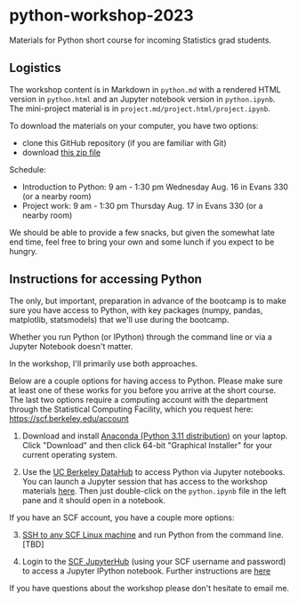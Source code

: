 # python-workshop-2023
Materials for Python short course for incoming Statistics grad students.

## Logistics

The workshop content is in Markdown in `python.md` with a rendered HTML version in `python.html` and an Jupyter notebook version in `python.ipynb`. The mini-project material is in `project.md/project.html/project.ipynb`.

To download the materials on your computer, you have two options:

 - clone this GitHub repository (if you are familiar with Git)
 - download [this zip file](https://github.com/berkeley-scf/python-workshop-2023/archive/gh-pages.zip)

Schedule:

 - Introduction to Python: 9 am - 1:30 pm Wednesday Aug. 16 in Evans 330 (or a nearby room)
 - Project work: 9 am - 1:30 pm Thursday Aug. 17 in Evans 330 (or a nearby room)

We should be able to provide a few snacks, but given the somewhat late end time, feel free to bring your own and some lunch if you expect to be hungry.

## Instructions for accessing Python

The only, but important, preparation in advance of the bootcamp is to make sure you have access to Python, with key packages (numpy, pandas, matplotlib, statsmodels) that we'll use during the bootcamp.

Whether you run Python (or IPython) through the command line or via a Jupyter Notebook doesn't matter.

In the workshop, I'll primarily use both approaches.

Below are a couple options for having access to Python. Please make sure at least one of these works for you before you arrive at the short course. The last two options require a computing account with the department through the Statistical Computing Facility, which you request here:
https://scf.berkeley.edu/account

 1) Download and install [Anaconda (Python 3.11 distribution)](https://www.anaconda.com/products/individual) on your laptop. Click "Download" and then click 64-bit "Graphical Installer" for your current operating system.

 2) Use the [UC Berkeley DataHub](https://datahub.berkeley.edu/hub/login?next=%2Fhub%2F) to access Python via Jupyter notebooks. You can launch a Jupyter session that has access to the workshop materials [here](https://datahub.berkeley.edu/hub/user-redirect/git-pull?repo=https%3A%2F%2Fgithub.com%2Fberkeley-scf%2Fpython-workshop-2023&urlpath=lab%2Ftree%2Fpython-workshop-2023%2F). Then just double-click on the `python.ipynb` file in the left pane and it should open in a notebook.
 
 
If you have an SCF account, you have a couple more options:

 3) [SSH to any SCF Linux machine](https://statistics.berkeley.edu/computing/ssh) and run Python from the command line. [TBD]

 4) Login to the [SCF JupyterHub](https://jupyter.stat.berkeley.edu)
 (using your SCF username and password) to access a Jupyter IPython notebook. Further instructions are [here](https://statistics.berkeley.edu/computing/jupyterhub)
 
 If you have questions about the workshop please don't hesitate to email me.
 
